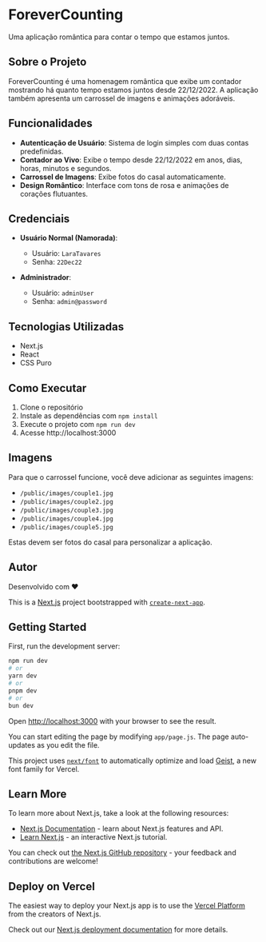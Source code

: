 # ForeverCounting

Uma aplicação romântica para contar o tempo que estamos juntos.

## Sobre o Projeto

ForeverCounting é uma homenagem romântica que exibe um contador mostrando há quanto tempo estamos juntos desde 22/12/2022. A aplicação também apresenta um carrossel de imagens e animações adoráveis.

## Funcionalidades

- **Autenticação de Usuário**: Sistema de login simples com duas contas predefinidas.
- **Contador ao Vivo**: Exibe o tempo desde 22/12/2022 em anos, dias, horas, minutos e segundos.
- **Carrossel de Imagens**: Exibe fotos do casal automaticamente.
- **Design Romântico**: Interface com tons de rosa e animações de corações flutuantes.

## Credenciais

- **Usuário Normal (Namorada)**:
  - Usuário: `LaraTavares`
  - Senha: `22Dec22`

- **Administrador**:
  - Usuário: `adminUser`
  - Senha: `admin@password`

## Tecnologias Utilizadas

- Next.js
- React
- CSS Puro

## Como Executar

1. Clone o repositório
2. Instale as dependências com `npm install`
3. Execute o projeto com `npm run dev`
4. Acesse http://localhost:3000

## Imagens

Para que o carrossel funcione, você deve adicionar as seguintes imagens:
- `/public/images/couple1.jpg`
- `/public/images/couple2.jpg`
- `/public/images/couple3.jpg`
- `/public/images/couple4.jpg`
- `/public/images/couple5.jpg`

Estas devem ser fotos do casal para personalizar a aplicação.

## Autor

Desenvolvido com ❤️

This is a [Next.js](https://nextjs.org) project bootstrapped with [`create-next-app`](https://nextjs.org/docs/app/api-reference/cli/create-next-app).

## Getting Started

First, run the development server:

```bash
npm run dev
# or
yarn dev
# or
pnpm dev
# or
bun dev
```

Open [http://localhost:3000](http://localhost:3000) with your browser to see the result.

You can start editing the page by modifying `app/page.js`. The page auto-updates as you edit the file.

This project uses [`next/font`](https://nextjs.org/docs/app/building-your-application/optimizing/fonts) to automatically optimize and load [Geist](https://vercel.com/font), a new font family for Vercel.

## Learn More

To learn more about Next.js, take a look at the following resources:

- [Next.js Documentation](https://nextjs.org/docs) - learn about Next.js features and API.
- [Learn Next.js](https://nextjs.org/learn) - an interactive Next.js tutorial.

You can check out [the Next.js GitHub repository](https://github.com/vercel/next.js) - your feedback and contributions are welcome!

## Deploy on Vercel

The easiest way to deploy your Next.js app is to use the [Vercel Platform](https://vercel.com/new?utm_medium=default-template&filter=next.js&utm_source=create-next-app&utm_campaign=create-next-app-readme) from the creators of Next.js.

Check out our [Next.js deployment documentation](https://nextjs.org/docs/app/building-your-application/deploying) for more details.
